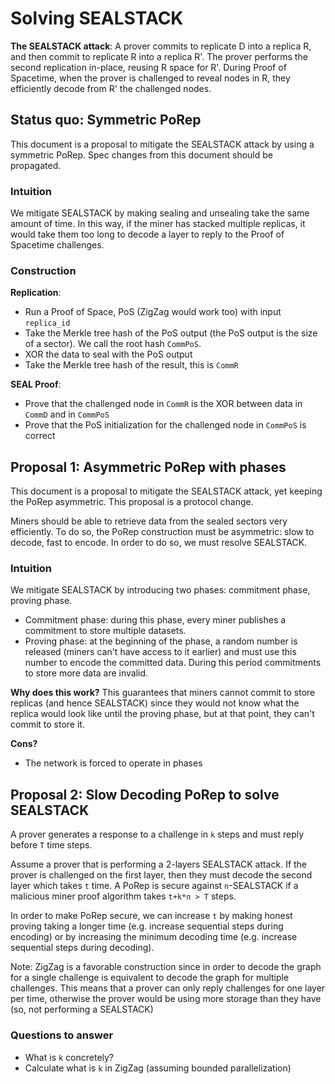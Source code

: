 # Solving SEALSTACK

**The SEALSTACK attack**: A prover commits to replicate D into a replica R, and then commit to replicate R into a replica R'. The prover performs the second replication in-place, reusing R space for R'. During Proof of Spacetime, when the prover is challenged to reveal nodes in R, they efficiently decode from R' the challenged nodes.

## Status quo: Symmetric PoRep

This document is a proposal to mitigate the SEALSTACK attack by using a symmetric PoRep. Spec changes from this document should be propagated.

### Intuition

We mitigate SEALSTACK by making sealing and unsealing take the same amount of time. In this way, if the miner has stacked multiple replicas, it would take them too long to decode a layer to reply to the Proof of Spacetime challenges.

### Construction

**Replication**:

- Run a Proof of Space, PoS (ZigZag would work too) with input `replica_id`
- Take the Merkle tree hash of the PoS output (the PoS output is the size of a sector). We call the root hash `CommPoS`.
- XOR the data to seal with the PoS output
- Take the Merkle tree hash of the result, this is `CommR`

**SEAL Proof**:

- Prove that the challenged node in `CommR` is the XOR between data in `CommD` and in `CommPoS`
- Prove that the PoS initialization for the challenged node in `CommPoS` is correct

## Proposal 1: Asymmetric PoRep with phases

This document is a proposal to mitigate the SEALSTACK attack, yet keeping the PoRep asymmetric. This proposal is a protocol change.

Miners should be able to retrieve data from the sealed sectors very efficiently. To do so, the PoRep construction must be asymmetric: slow to decode, fast to encode. In order to do so, we must resolve SEALSTACK.

### Intuition

We mitigate SEALSTACK by introducing two phases: commitment phase, proving phase.

- Commitment phase: during this phase, every miner publishes a commitment to store multiple datasets.
- Proving phase: at the beginning of the phase, a random number is released (miners can't have access to it earlier) and must use this number to encode the committed data. During this period commitments to store more data are invalid.

**Why does this work?** This guarantees that miners cannot commit to store replicas (and hence SEALSTACK) since they would not know what the replica would look like until the proving phase, but at that point, they can't commit to store it.

**Cons?**

- The network is forced to operate in phases

## Proposal 2: Slow Decoding PoRep to solve SEALSTACK
A prover generates a response to a challenge in `k` steps and must reply before `T` time steps.

Assume a prover that is performing a 2-layers SEALSTACK attack. If the prover is challenged on the first layer, then they must decode the second layer which takes `t` time. A PoRep is secure against `n`-SEALSTACK if a malicious miner proof algorithm takes `t+k*n > T` steps.

In order to make PoRep secure, we can increase `t` by making honest proving taking a longer time (e.g. increase sequential steps during encoding) or by increasing the minimum decoding time (e.g. increase sequential steps during decoding).

Note: ZigZag is a favorable construction since in order to decode the graph for a single challenge is equivalent to decode the graph for multiple challenges. This means that a prover can only reply challenges for one layer per time, otherwise the prover would be using more storage than they have (so, not performing a SEALSTACK)

### Questions to answer
- What is `k` concretely?
- Calculate what is `k` in ZigZag (assuming bounded parallelization)
